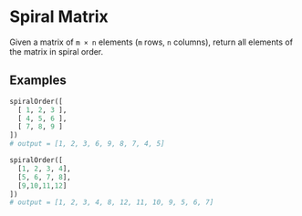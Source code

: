 # Spiral Matrix

Given a matrix of `m × n` elements (`m` rows, `n` columns), return all elements of the matrix in spiral order.

## Examples

```python
spiralOrder([
  [ 1, 2, 3 ],
  [ 4, 5, 6 ],
  [ 7, 8, 9 ]
])
# output = [1, 2, 3, 6, 9, 8, 7, 4, 5]

spiralOrder([
  [1, 2, 3, 4],
  [5, 6, 7, 8],
  [9,10,11,12]
])
# output = [1, 2, 3, 4, 8, 12, 11, 10, 9, 5, 6, 7]
```
